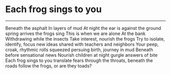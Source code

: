 # Each frog sings to you
***
Beneath the asphalt
In layers of mud
At night the ear is
against the ground
spring arrives
the frogs sing
This is when we are alone
At the bank
Withdrawing while the insects
Take interest, nourish the frogs
Try to isolate, identify, focus new ideas shared with teachers and neighbors
Your peep, croak, rhythmic rolls
squeezed persuing birth, journey in mud
Beneath before sensational news
Nourish children at night
gurgle answers of bite
Each frog sings to you
translate fears through the throats,
beneath the roads
follow the frogs, or are they toads?

